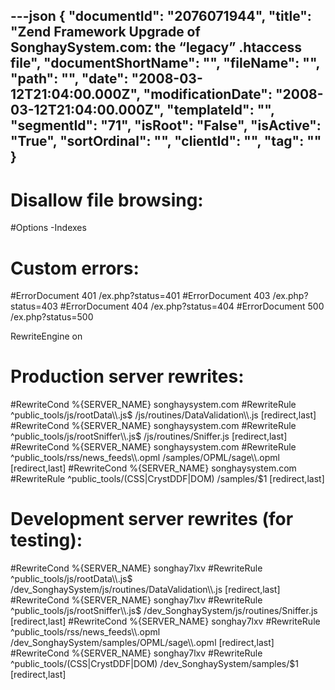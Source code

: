 ---json
{
  "documentId": "2076071944",
  "title": "Zend Framework Upgrade of SonghaySystem.com: the “legacy” .htaccess file",
  "documentShortName": "",
  "fileName": "",
  "path": "",
  "date": "2008-03-12T21:04:00.000Z",
  "modificationDate": "2008-03-12T21:04:00.000Z",
  "templateId": "",
  "segmentId": "71",
  "isRoot": "False",
  "isActive": "True",
  "sortOrdinal": "",
  "clientId": "",
  "tag": ""
}
---

# Disallow file browsing:
#Options -Indexes

# Custom errors:
#ErrorDocument 401 /ex.php?status=401
#ErrorDocument 403 /ex.php?status=403
#ErrorDocument 404 /ex.php?status=404
#ErrorDocument 500 /ex.php?status=500


RewriteEngine on

# Production server rewrites:
#RewriteCond %{SERVER_NAME} songhaysystem.com
#RewriteRule ^public_tools/js/rootData&bsol;&bsol;.js$ /js/routines/DataValidation&bsol;&bsol;.js [redirect,last]
#RewriteCond %{SERVER_NAME} songhaysystem.com
#RewriteRule ^public_tools/js/rootSniffer&bsol;&bsol;.js$ /js/routines/Sniffer.js [redirect,last]
#RewriteCond %{SERVER_NAME} songhaysystem.com
#RewriteRule ^public_tools/rss/news_feeds&bsol;&bsol;.opml /samples/OPML/sage&bsol;&bsol;.opml [redirect,last]
#RewriteCond %{SERVER_NAME} songhaysystem.com
#RewriteRule ^public_tools/(CSS|CrystDDF|DOM) /samples/$1 [redirect,last]

# Development server rewrites (for testing):
#RewriteCond %{SERVER_NAME} songhay7lxv
#RewriteRule ^public_tools/js/rootData&bsol;&bsol;.js$ /dev_SonghaySystem/js/routines/DataValidation&bsol;&bsol;.js [redirect,last]
#RewriteCond %{SERVER_NAME} songhay7lxv
#RewriteRule ^public_tools/js/rootSniffer&bsol;&bsol;.js$ /dev_SonghaySystem/js/routines/Sniffer.js [redirect,last]
#RewriteCond %{SERVER_NAME} songhay7lxv
#RewriteRule ^public_tools/rss/news_feeds&bsol;&bsol;.opml /dev_SonghaySystem/samples/OPML/sage&bsol;&bsol;.opml [redirect,last]
#RewriteCond %{SERVER_NAME} songhay7lxv
#RewriteRule ^public_tools/(CSS|CrystDDF|DOM) /dev_SonghaySystem/samples/$1 [redirect,last]
